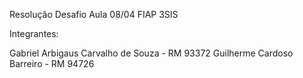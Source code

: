 Resolução Desafio Aula 08/04 FIAP 3SIS

Integrantes:

Gabriel Arbigaus Carvalho de Souza - RM 93372
Guilherme Cardoso Barreiro - RM 94726
